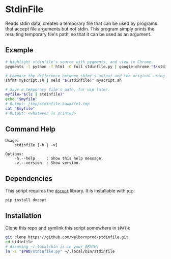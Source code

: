 # StdinFile

Reads stdin data, creates a temporary file that can be used by programs
that accept file arguments but not stdin. This program simply prints the
resulting temporary file's path, so that it can be used as an argument.

## Example
```bash
# Highlight stdinfile's source with pygments, and view in Chrome.
pygments -l python -f html -O full stdinfile.py | google-chrome "$(stdinfile)"

# Compare the difference between shfmt's output and the original using meld.
shfmt myscript.sh | meld "$(stdinfile)" myscript.sh

# Save a temporary file's path, for use later.
myfile="$(ls | stdinfile)"
echo "$myfile"
# Output: /tmp/stdinfile.kawk3fe1.tmp
cat "$myfile"
# Output: <whatever ls printed>
```

## Command Help
```
Usage:
    stdinfile [-h | -v]

Options:
    -h,--help     : Show this help message.
    -v,--version  : Show version.
```

## Dependencies

This script requires the [`docopt`](http://docopt.org) library.
It is installable with `pip`:

```
pip install docopt
```

## Installation

Clone this repo and symlink this script somewhere in `$PATH`:
```bash
git clone https://github.com/welbornprod/stdinfile.git
cd stdinfile
# Assuming ~/.local/bin is in your $PATH:
ln -s "$PWD/stdinfile.py" ~/.local/bin/stdinfile
```

